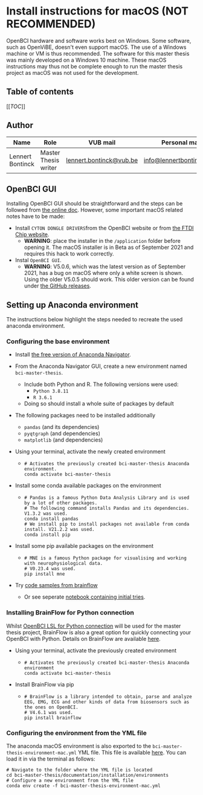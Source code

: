 # Install instructions for macOS (NOT RECOMMENDED)

OpenBCI hardware and software works best on Windows. Some software, such as OpenViBE, doesn't even support macOS. The use of a Windows machine or VM is thus recommended. The software for this master thesis was mainly developed on a Windows 10 machine. These macOS instructions may thus not be complete enough to run the master thesis project as macOS was not used for the development.

## Table of contents

[[_TOC_]]



## Author

| Name             | Role                 | VUB mail                                                  | Personal mail                                               |
| ---------------- | -------------------- | --------------------------------------------------------- | ----------------------------------------------------------- |
| Lennert Bontinck | Master Thesis writer | [lennert.bontinck@vub.be](mailto:lennert.bontinck@vub.be) | [info@lennertbontinck.com](mailto:info@lennertbontinck.com) |



## OpenBCI GUI

Installing OpenBCI GUI should be straightforward and the steps can be followed from [the online doc](https://openbci.com/downloads). However, some important macOS related notes have to be made:

- Install `CYTON DONGLE DRIVERS`from the OpenBCI website or from [the FTDI Chip website](https://ftdichip.com/drivers/vcp-drivers/).
  - **WARNING**: place the installer in the `/application` folder before opening it. The macOS installer is in Beta as of September 2021 and requires this hack to work correctly.
- Instal `OpenBCI GUI`.
  - **WARNING**: V5.0.6, which was the latest version as of September 2021, has a bug on macOS where only a white screen is shown. Using the older V5.0.5 should work. This older version can be found under [the GitHub releases](https://github.com/OpenBCI/OpenBCI_GUI/releases).



## Setting up Anaconda environment

The instructions below highlight the steps needed to recreate the used anaconda environment.

### Configuring the base environment

- Install [the free version of Anaconda Navigator](https://www.anaconda.com/products/individual).

- From the Anaconda Navigator GUI, create a new environment named `bci-master-thesis`.

  - Include both Python and R. The following versions were used:
    - `Python 3.8.11`
    -  `R 3.6.1`
  - Doing so should install a whole suite of packages by default 

- The following packages need to be installed additionally

  - `pandas` (and its dependencies)
  - `pyqtgraph` (and dependencies)
  - `matplotlib` (and dependencies)

- Using your terminal, activate the newly created environment

  - ```shell
    # Activates the previously created bci-master-thesis Anaconda environment.
    conda activate bci-master-thesis
    ```

- Install some conda available packages on the environment

  - ```shell
    # Pandas is a famous Python Data Analysis Library and is used by a lot of other packages.
    # The following command installs Pandas and its dependencies. V1.3.2 was used.
    conda install pandas
    # We install pip to install packages not available from conda install. V21.2.2 was used.
    conda install pip
    ```
  
- Install some pip available packages on the environment

  - ```shell
    # MNE is a famous Python package for visualising and working with neurophysiological data.
    # V0.23.4 was used.
    pip install mne
    ```

- Try [code samples from brainflow](https://brainflow.readthedocs.io/en/stable/Examples.html#python)

  - Or see seperate [notebook containing initial tries](../../sample_code/first_attempts.ipynb).

### Installing BrainFlow for Python connection

Whilst [OpenBCI LSL for Python connection](https://docs.openbci.com/Software/CompatibleThirdPartySoftware/LSL/) will be used for the master thesis project, BrainFlow is also a great option for quickly connecting your OpenBCI with Python. Details on BrainFlow are available [here](https://docs.openbci.com/ForDevelopers/SoftwareDevelopment/).

- Using your terminal, activate the previously created environment

  - ```shell
    # Activates the previously created bci-master-thesis Anaconda environment
    conda activate bci-master-thesis
    ```

- Install BrainFlow via pip

  - ```shell
    # BrainFlow is a library intended to obtain, parse and analyze EEG, EMG, ECG and other kinds of data from biosensors such as the ones on OpenBCI.
    # V4.6.1 was used.
    pip install brainflow
    ```

### Configuring the environment from the YML file

The anaconda macOS environment is also exported to the `bci-master-thesis-environment-mac.yml` YML file. This file is available [here](environments/bci-master-thesis-environment-mac.yml). You can load it in via the terminal as follows:


```shell
# Navigate to the folder where the YML file is located
cd bci-master-thesis/documentation/installation/environments
# Configure a new environment from the YML file
conda env create -f bci-master-thesis-environment-mac.yml
```